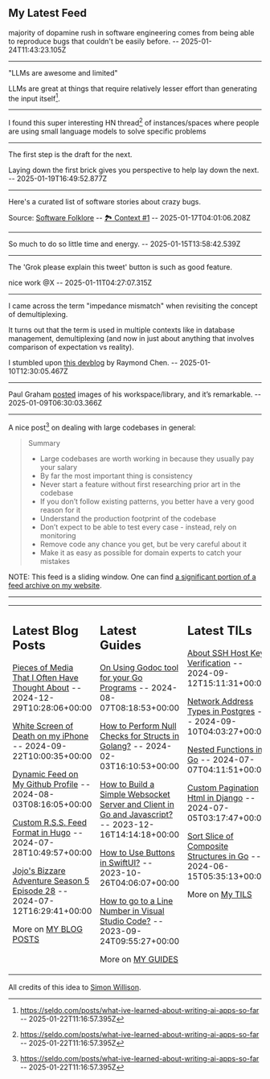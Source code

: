 ## My Latest Feed

<!-- feed starts -->
majority of dopamine rush in software engineering comes from being able to reproduce bugs that couldn't be easily before.  -- 2025-01-24T11:43:23.105Z

---

"LLMs are awesome and limited"

LLMs are great at things that require relatively lesser effort than generating the input itself[^1].


[^1]: https://seldo.com/posts/what-ive-learned-about-writing-ai-apps-so-far  -- 2025-01-22T11:16:57.395Z

---

I found this super interesting HN thread[^1] of instances/spaces where people are using small language models to solve specific problems

[^1]: https://news.ycombinator.com/item?id=42784365  -- 2025-01-22T02:43:50.560Z

---

The first step is the draft for the next.

Laying down the first brick gives you perspective to help lay down the next.  -- 2025-01-19T16:49:52.877Z

---

Here's a curated list of software stories about crazy bugs.


Source: [Software Folklore](http://beza1e1.tuxen.de/lore/index.html) -- [🏞️ Context #1](https://cpx.tnvmadhav.me/content/image/content-images/image_oKLgN9K.png) -- 2025-01-17T04:01:06.208Z

---

So much to do so little time and energy.  -- 2025-01-15T13:58:42.539Z

---

The 'Grok please explain this tweet' button is such as good feature.

nice work @X  -- 2025-01-11T04:27:07.315Z

---

I came across the term "impedance mismatch" when revisiting the concept of demultiplexing. 

It turns out that the term is used in multiple contexts like in database management, demultiplexing (and now in just about anything that involves comparison of expectation vs reality).


I stumbled upon [this devblog](https://devblogs.microsoft.com/oldnewthing/20180123-00/?p=97865) by Raymond Chen.   -- 2025-01-10T12:30:05.467Z

---

Paul Graham [posted](https://twitter.com/twitter/status/1877109333269360719/) images of his workspace/library, and it’s remarkable.  -- 2025-01-09T06:30:03.366Z

---

A nice post[^1] on dealing with large codebases in general:

> Summary
> - Large codebases are worth working in because they usually pay your salary
> - By far the most important thing is consistency
> - Never start a feature without first researching prior art in the codebase
> - If you don’t follow existing patterns, you better have a very good reason for it
> - Understand the production footprint of the codebase
> - Don’t expect to be able to test every case - instead, rely on monitoring
> - Remove code any chance you get, but be very careful about it
> - Make it as easy as possible for domain experts to catch your mistakes

[^1]: Source: [Large Established Codebases by Sean Goedecke](https://www.seangoedecke.com/large-established-codebases/)  -- 2025-01-08T12:30:03.744Z
<!-- feed ends -->

NOTE: This feed is a sliding window. One can find [a significant portion of a feed archive on my website](https://tnvmadhav.me/feed/).

---


<table><tr><td valign="top" width="33%">

## Latest Blog Posts

<!-- blog starts -->
[Pieces of Media That I Often Have Thought About](https://tnvmadhav.me/blog/pieces-of-media-that-i-often-have-thought-about/) -- 2024-12-29T10:28:06+00:00

[White Screen of Death on my iPhone](https://tnvmadhav.me/blog/white-screen-of-death-on-my-iphone/) -- 2024-09-22T10:00:35+00:00

[Dynamic Feed on My Github Profile](https://tnvmadhav.me/blog/dynamic-feed-on-my-github-profile/) -- 2024-08-03T08:16:05+00:00

[Custom R.S.S. Feed Format in Hugo](https://tnvmadhav.me/blog/custom-rss-feed-format-in-hugo/) -- 2024-07-28T10:49:57+00:00

[Jojo's Bizzare Adventure Season 5 Episode 28](https://tnvmadhav.me/blog/jojos-bizzare-adventure-season-5-episode-28/) -- 2024-07-12T16:29:41+00:00

More on [MY BLOG POSTS](https://tnvmadhav.me/blog/)
<!-- blog ends -->

</td><td valign="top" width="34%">

## Latest Guides

<!-- guide starts -->
[On Using Godoc tool for your Go Programs](https://tnvmadhav.me/guides/on-using-godoc-tool/) -- 2024-08-07T08:18:53+00:00

[How to Perform Null Checks for Structs in Golang?](https://tnvmadhav.me/guides/how-to-perform-null-checks-for-structs-in-golang/) -- 2024-02-03T16:10:53+00:00

[How to Build a Simple Websocket Server and Client in Go and Javascript?](https://tnvmadhav.me/guides/how-to-build-a-simple-websocket-server-and-client-in-go/) -- 2023-12-16T14:14:18+00:00

[How to Use Buttons in SwiftUI?](https://tnvmadhav.me/guides/how-to-use-buttons-in-swiftui/) -- 2023-10-26T04:06:07+00:00

[How to go to a Line Number in Visual Studio Code?](https://tnvmadhav.me/guides/how-to-go-to-line-in-visual-studio-code/) -- 2023-09-24T09:55:27+00:00

More on [MY GUIDES](https://tnvmadhav.me/guides/)
<!-- guide ends -->

</td><td valign="top" width="33%">

## Latest TILs

<!-- til starts -->
[About SSH Host Key Verification](https://tnvmadhav.me/til/ssh-host-key-verification/) -- 2024-09-12T15:11:31+00:00

[Network Address Types in Postgres](https://tnvmadhav.me/til/network-address-types-in-postgres/) -- 2024-09-10T04:03:27+00:00

[Nested Functions in Go](https://tnvmadhav.me/til/nested-functions-in-go/) -- 2024-07-07T04:11:51+00:00

[Custom Pagination Html in Django](https://tnvmadhav.me/til/custom-pagination-html-in-django/) -- 2024-07-05T03:17:47+00:00

[Sort Slice of Composite Structures in Go](https://tnvmadhav.me/til/sort-slice-of-composite-structures-in-go/) -- 2024-06-15T05:35:13+00:00

More on [My TILS](https://tnvmadhav.me/til/)
<!-- til ends -->

</td></tr></table>


All credits of this idea to [Simon Willison](https://github.com/simonw/simonw/).